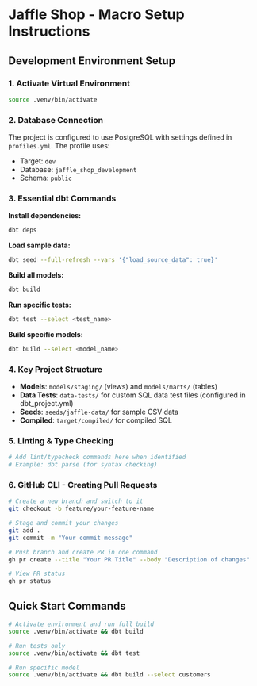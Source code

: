 # Jaffle Shop - Macro Setup Instructions

## Development Environment Setup

### 1. Activate Virtual Environment
```bash
source .venv/bin/activate
```

### 2. Database Connection
The project is configured to use PostgreSQL with settings defined in `profiles.yml`. The profile uses:
- Target: `dev` 
- Database: `jaffle_shop_development`
- Schema: `public`

### 3. Essential dbt Commands

**Install dependencies:**
```bash
dbt deps
```

**Load sample data:**
```bash
dbt seed --full-refresh --vars '{"load_source_data": true}'
```

**Build all models:**
```bash
dbt build
```

**Run specific tests:**
```bash
dbt test --select <test_name>
```

**Build specific models:**
```bash
dbt build --select <model_name>
```

### 4. Key Project Structure
- **Models**: `models/staging/` (views) and `models/marts/` (tables)
- **Data Tests**: `data-tests/` for custom SQL data test files (configured in dbt_project.yml)
- **Seeds**: `seeds/jaffle-data/` for sample CSV data
- **Compiled**: `target/compiled/` for compiled SQL

### 5. Linting & Type Checking
```bash
# Add lint/typecheck commands here when identified
# Example: dbt parse (for syntax checking)
```

### 6. GitHub CLI - Creating Pull Requests
```bash
# Create a new branch and switch to it
git checkout -b feature/your-feature-name

# Stage and commit your changes
git add .
git commit -m "Your commit message"

# Push branch and create PR in one command
gh pr create --title "Your PR Title" --body "Description of changes"

# View PR status
gh pr status
```

## Quick Start Commands
```bash
# Activate environment and run full build
source .venv/bin/activate && dbt build

# Run tests only
source .venv/bin/activate && dbt test

# Run specific model
source .venv/bin/activate && dbt build --select customers
```
